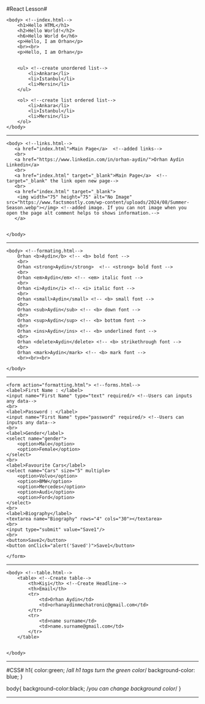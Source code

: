 #React Lesson#

<!DOCTYPE html>
<html>


    <body> <!--index.html-->
        <h1>Hello HTML</h1>
        <h2>Hello World!</h2>
        <h6>Hello World 6</h6>
        <p>Hello, I am Orhan</p>
        <br><br>
        <p>Hello, I am Orhan</p>
        

        <ul> <!--create unordered list-->
            <li>Ankara</li>
            <li>İstanbul</li>
            <li>Mersin</li>
        </ul>

        <ol> <!--create list ordered list-->
            <li>Ankara</li>
            <li>İstanbul</li>
            <li>Mersin</li>
        </ol>
    </body>

------------------------------------------------------------------------------------------------------------------------------------
    <body> <!--links.html-->
       <a href="index.html">Main Page</a>  <!--added links-->
       <br>
       <a href="https://www.linkedin.com/in/orhan-aydin/">Orhan Aydin Linkedin</a>
       <br>
       <a href="index.html" target="_blank">Main Page</a>  <!--target="_blank" the link open new page-->
       <br>
       <a href="index.html" target="_blank">
        <img width="75" height="75" alt="No Image" src="https://www.factsmostly.com/wp-content/uploads/2024/08/Summer-Season.webp"></img> <!--added image. If you can not image when you open the page alt comment helps to shows information.-->
       </a>
    
    
    </body>
    
------------------------------------------------------------------------------------------------------------------------------------

    <body> <!--formating.html-->
        Orhan <b>Aydin</b> <!-- <b> bold font -->
        <br>
        Orhan <strong>Aydin</strong>  <!-- <strong> bold font -->
        <br>
        Orhan <em>Aydin</em> <!-- <em> italic font -->
        <br>
        Orhan <i>Aydin</i> <!-- <i> italic font -->
        <br>
        Orhan <small>Aydin</small> <!-- <b> small font -->
        <br>
        Orhan <sub>Aydin</sub> <!-- <b> down font -->
        <br>
        Orhan <sup>Aydin</sup> <!-- <b> bottom font -->
        <br>
        Orhan <ins>Aydin</ins> <!-- <b> underlined font -->
        <br>
        Orhan <delete>Aydin</delete> <!-- <b> strikethrough font -->
        <br>
        Orhan <mark>Aydin</mark> <!-- <b> mark font -->
        <br><br><br>

    </body>

------------------------------------------------------------------------------------------------------------------------------------

    <form action="formatting.html"> <!--forms.html-->
    <label>First Name : </label>
    <input name="First Name" type="text" required/> <!--Users can inputs any data-->
    <br>
    <label>Password : </label>
    <input name="First Name" type="password" required/> <!--Users can inputs any data-->
    <br>
    <label>Gender</label>
    <select name="gender">
        <option>Male</option>
        <option>Female</option>
    </select>
    <br>
    <label>Favourite Cars</label>
    <select name="Cars" size="5" multiple>
        <option>Volvo</option>
        <option>BMW</option>
        <option>Mercedes</option>
        <option>Audi</option>
        <option>Ford</option>
    </select>
    <br>
    <label>Biography</label>
    <textarea name="Biography" rows="4" cols="30"></textarea>
    <br>
    <input type="submit" value="Save1"/>
    <br>
    <button>Save2</button>
    <button onClick="alert('Saved')">Save1</button>

    </form>

------------------------------------------------------------------------------------------------------------------------------------
    
    <body> <!--table.html-->
        <table> <!--Create table-->
            <th>Kişi</th> <!--Create Headline-->
            <th>Email</th>
            <tr>
                <td>Orhan Aydin</td>
                <td>orhanaydinmechatronic@gmail.com</td>
            </tr>
            <tr>
                <td>name surname</td>
                <td>name.surname@gmail.com</td>
            </tr>
        </table>
    
    
    </body>

</html>


------------------------------------------------------------------------------------------------------------------------------------
#CSS#
h1{
    color:green; /*all h1 tags turn the green color*/
    background-color: blue;
}

body{
   background-color:black; /*you can change background color*/
}


------------------------------------------------------------------------------------------------------------------------------------
